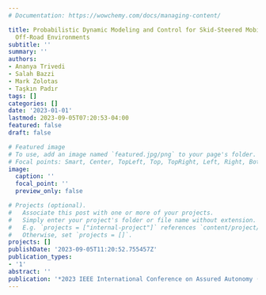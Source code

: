 ```yaml
---
# Documentation: https://wowchemy.com/docs/managing-content/

title: Probabilistic Dynamic Modeling and Control for Skid-Steered Mobile Robots in
  Off-Road Environments
subtitle: ''
summary: ''
authors:
- Ananya Trivedi
- Salah Bazzi
- Mark Zolotas
- Taşkın Padır
tags: []
categories: []
date: '2023-01-01'
lastmod: 2023-09-05T07:20:53-04:00
featured: false
draft: false

# Featured image
# To use, add an image named `featured.jpg/png` to your page's folder.
# Focal points: Smart, Center, TopLeft, Top, TopRight, Left, Right, BottomLeft, Bottom, BottomRight.
image:
  caption: ''
  focal_point: ''
  preview_only: false

# Projects (optional).
#   Associate this post with one or more of your projects.
#   Simply enter your project's folder or file name without extension.
#   E.g. `projects = ["internal-project"]` references `content/project/deep-learning/index.md`.
#   Otherwise, set `projects = []`.
projects: []
publishDate: '2023-09-05T11:20:52.755457Z'
publication_types:
- '1'
abstract: ''
publication: '*2023 IEEE International Conference on Assured Autonomy (ICAA)*'
---
```

